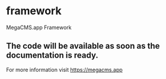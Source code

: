 # framework
MegaCMS.app Framework


## The code will be available as soon as the documentation is ready.


For more information visit https://megacms.app

